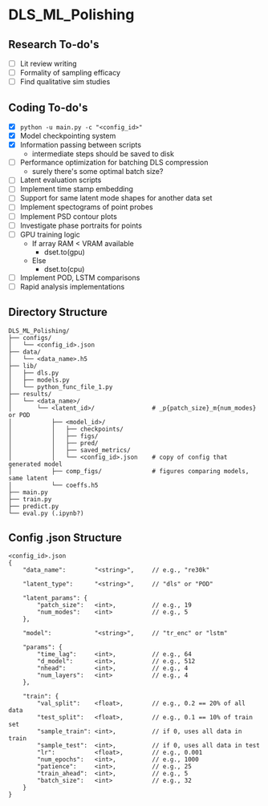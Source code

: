 # DLS_ML_Polishing

## Research To-do's
- [ ] Lit review writing
- [ ] Formality of sampling efficacy
- [ ] Find qualitative sim studies

## Coding To-do's

- [x] `python -u main.py -c "<config_id>"` 
- [x] Model checkpointing system
- [x] Information passing between scripts
  -  intermediate steps should be saved to disk
- [ ] Performance optimization for batching DLS compression
  - surely there's some optimal batch size?
- [ ] Latent evaluation scripts
- [ ] Implement time stamp embedding
- [ ] Support for same latent mode shapes for another data set
- [ ] Implement spectograms of point probes
- [ ] Implement PSD contour plots
- [ ] Investigate phase portraits for points
- [ ] GPU training logic
  - If array RAM < VRAM available 
    - dset.to(gpu)
  - Else  
    - dset.to(cpu)
- [ ] Implement POD, LSTM comparisons
- [ ] Rapid analysis implementations

<!-- ### Potential Cases on Script Run

- `python -u main.py -o 'latent'`
  - Will need to rerun all results for this latent
- `python -u main.py -m 'train'`
  - model.pth exist
    - `config['overwrite'] = None` -> __crash out__ trained model found, did you mean to overwrite model? 
    - `config['overwrite'] = 'm'` -> train fresh
  - model.pth does not exist
    - checkpoint.pth does not exist -> train fresh
    - checkpoint.pth exists -> load checkpoint, train from checkpoint
- `python -u main.py -m 'eval'`
  - model.pth exists -> load model and eval as normal
  - model.pth does not exists
    - checkpoint.pth does not exist -> train fresh
    - checkpoint.pth exists -> load checkpoint, train from checkpoint, eval as normal -->




## Directory Structure
```
DLS_ML_Polishing/
├── configs/
│   └── <config_id>.json
├── data/
│   └── <data_name>.h5
├── lib/
│   ├── dls.py
│   ├── models.py
│   └── python_func_file_1.py
├── results/
│   └── <data_name>/
│       └── <latent_id>/                # _p{patch_size}_m{num_modes} or POD
│           ├── <model_id>/
│           │   ├── checkpoints/
│           │   ├── figs/
│           │   ├── pred/
│           │   ├── saved_metrics/
│           │   └── <config_id>.json    # copy of config that generated model
│           ├── comp_figs/              # figures comparing models, same latent
│           └── coeffs.h5
├── main.py
├── train.py
├── predict.py
└── eval.py (.ipynb?)
```

## Config .json Structure
```jsonc
<config_id>.json
{
    "data_name":        "<string>",     // e.g., "re30k"

    "latent_type":      "<string>",     // "dls" or "POD"

    "latent_params": {
        "patch_size":   <int>,          // e.g., 19
        "num_modes":    <int>           // e.g., 5
    },

    "model":            "<string>",     // "tr_enc" or "lstm"

    "params": {
        "time_lag":     <int>,          // e.g., 64
        "d_model":      <int>,          // e.g., 512
        "nhead":        <int>,          // e.g., 4
        "num_layers":   <int>           // e.g., 4
    },

    "train": {
        "val_split":    <float>,        // e.g., 0.2 == 20% of all data
        "test_split":   <float>,        // e.g., 0.1 == 10% of train set
        "sample_train": <int>,          // if 0, uses all data in train
        "sample_test":  <int>,          // if 0, uses all data in test
        "lr":           <float>,        // e.g., 0.001
        "num_epochs":   <int>,          // e.g., 1000
        "patience":     <int>,          // e.g., 25
        "train_ahead":  <int>,          // e.g., 5
        "batch_size":   <int>           // e.g., 32
    }
}
```
